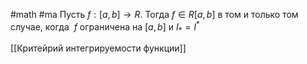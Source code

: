 #math #ma 
Пусть $f: [a, b] \rightarrow R$. Тогда $f \in R[a, b]$ в том и только том случае, когда  $f$ ограничена на $[a, b]$ и $I_* = I^*$

[[Критейрий интегрируемости функции]]